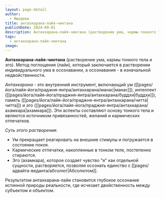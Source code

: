 ```yaml
---
layout: page-detail
author:
  - Яшодеви
title: антахкарана-лайя-чинтана
publishDate: 2024-09-01
description: Антахкарана-лайя-чинтана (растворение ума, кармы тонкого тела и эго).Метод поглощения (лайи), который заключается в растворении индивидуального ума в осознавании, а осознавания - в изначальной недвойственности.
tags:
  - антахкарана-лайя-чинтана
image:
---
```

**Антахкарана-лайя-чинтана** (растворение ума, кармы тонкого тела и эго).
Метод поглощения (лайи), который заключается в растворении индивидуального ума в осознавании, а осознавания - в изначальной недвойственности.

*Антахкарана* - это внутренний инструмент, включающий ум ([[pages/йога/лайя-йога/праджня-янтра/антахкарана/манас|манас]]), интеллект ([[pages/йога/лайя-йога/праджня-янтра/антахкарана/буддхи|буддхи]]), память ([[pages/йога/лайя-йога/праджня-янтра/антахкарана/читта|читта]]) и эго ([[pages/йога/лайя-йога/праджня-янтра/антахкарана/ахамкара|ахамкара]]). Эти аспекты составляют основу тонкого тела и являются источником привязанностей, желаний и кармических отпечатков.

*Суть этого растворения:*

- Ум прекращает реагировать на внешние стимулы и погружается в состояние покоя.
- Кармические отпечатки, накопленные в тонком теле, постепенно стираются.
- Эго (ахамкара), которое создает чувство "я" как отдельной сущности, растворяется, позволяя осознать единство с [[pages/адвайта-веданта/абсолют|Абсолютом]].

Результатом антахкарана-лайи становится глубокое осознание истинной природы реальности, где исчезает двойственность между субъектом и объектом.


